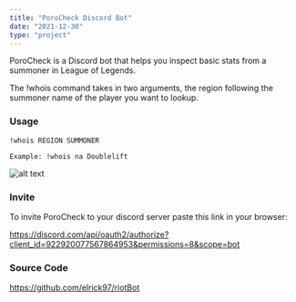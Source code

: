 ```yaml
---
title: "PoroCheck Discord Bot"
date: "2021-12-30"
type: "project"
---
```


PoroCheck is a Discord bot that helps you inspect basic stats from a summoner in League of Legends.

The !whois command takes in two arguments, the region following the summoner name of the player you want to lookup.

### Usage
```!whois REGION SUMMONER```

```Example: !whois na Doublelift```

![alt text](/images/poro-test.PNG)

### Invite
To invite PoroCheck to your discord server paste this link in your browser:

<https://discord.com/api/oauth2/authorize?client_id=922920077567864953&permissions=8&scope=bot>

### Source Code
<https://github.com/elrick97/riotBot>
